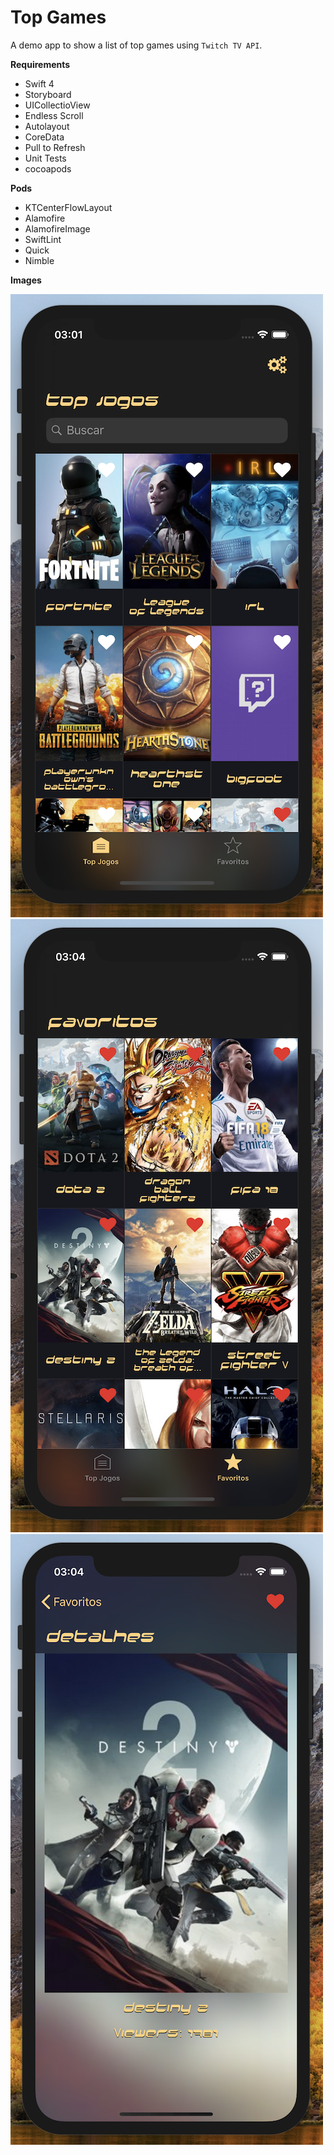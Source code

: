 # Top Games

A demo app to show a list of top games using `Twitch TV API`.  

**Requirements**  

- Swift 4
- Storyboard
- UICollectioView
- Endless Scroll
- Autolayout
- CoreData
- Pull to Refresh
- Unit Tests
- cocoapods

**Pods**

- KTCenterFlowLayout
- Alamofire
- AlamofireImage
- SwiftLint
- Quick
- Nimble

**Images**  

![Image](Docs/Images/screenshots/01.png)
![Image](Docs/Images/screenshots/02.png)
![Image](Docs/Images/screenshots/03.png)
